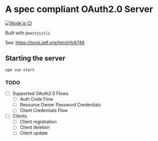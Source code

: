 # A spec compliant OAuth2.0 Server

[![Node.js CI](https://github.com/identor/oauth-server/actions/workflows/node.js.yml/badge.svg)](https://github.com/identor/oauth-server/actions/workflows/node.js.yml)

Built with `@nestjs/cli`

See: https://tools.ietf.org/html/rfc6749

## Starting the server
`npm run start`

### TODO
 - [ ] Supported OAuth2.0 Flows
   - [ ] Auth Code Flow
   - [ ] Resource Owner Password Credentials
   - [ ] Client Credentials Flow
 - [ ] Clients
   - [ ] Client registration
   - [ ] Client deletion
   - [ ] Client update